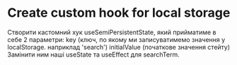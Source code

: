 # Create custom hook for local storage
Створити кастомний хук useSemiPersistentState, який прийматиме в себе 2 параметри:
key (ключ, по якому ми записуватимемо значення у localStorage. наприклад 'search')
initialValue (початкове значення стейту) Замінити ним наші useState та useEffect для searchTerm.